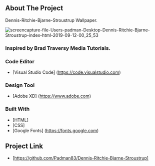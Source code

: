 ## About The Project

Dennis-Ritchie-Bjarne-Stroustrup Wallpaper.

![screencapture-file-Users-padman-Desktop-Dennis-Ritchie-Bjarne-Stroustrup-index-html-2019-09-12-00_25_53](https://user-images.githubusercontent.com/45048950/64717032-17ed9400-d4f6-11e9-9f8b-e43b789c48f1.png)

### Inspired by Brad Traversy Media Tutorials.

### Code Editor

* [Visual Studio Code] (https://code.visualstudio.com)

### Design Tool

* [Adobe XD] (https://www.adobe.com)

### Built With

* [HTML] 
* [CSS]
* [Google Fonts] (https://fonts.google.com)

## Project Link

* [https://github.com/Padman83/Dennis-Ritchie-Bjarne-Stroustrup]
